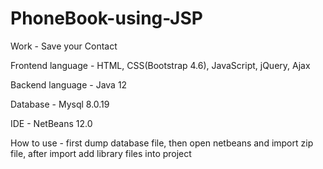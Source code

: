 # PhoneBook-using-JSP

Work - Save your Contact

Frontend language - HTML, CSS(Bootstrap 4.6), JavaScript, jQuery, Ajax

Backend language - Java 12

Database - Mysql 8.0.19

IDE - NetBeans 12.0

How to use - first dump database file, then open netbeans and import zip file, after import add library files into project
